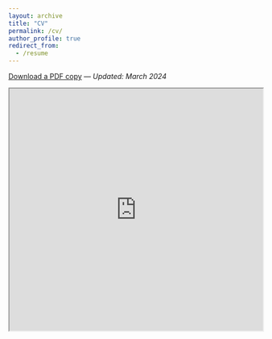 ```yaml
---
layout: archive
title: "CV"
permalink: /cv/
author_profile: true
redirect_from:
  - /resume
---
```

 
[Download a PDF copy](https://drive.google.com/drive/u/0/folders/1d1gqIArRQT6DL0h1ETgM1ktEdyVMsv3F/view) *— Updated: March 2024*

<iframe src="https://drive.google.com/drive/u/0/folders/1d1gqIArRQT6DL0h1ETgM1ktEdyVMsv3F/preview" width="100%" height="480" allow="autoplay"></iframe>
